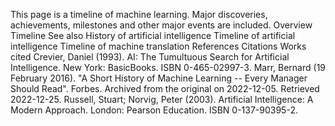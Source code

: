 This page is a timeline of machine learning. Major discoveries,
achievements, milestones and other major events are included. Overview
Timeline See also History of artificial intelligence Timeline of
artificial intelligence Timeline of machine translation References
Citations Works cited Crevier, Daniel (1993). AI: The Tumultuous Search
for Artificial Intelligence. New York: BasicBooks. ISBN 0-465-02997-3.
Marr, Bernard (19 February 2016). \"A Short History of Machine Learning
\-- Every Manager Should Read\". Forbes. Archived from the original on
2022-12-05. Retrieved 2022-12-25. Russell, Stuart; Norvig, Peter (2003).
Artificial Intelligence: A Modern Approach. London: Pearson Education.
ISBN 0-137-90395-2.
